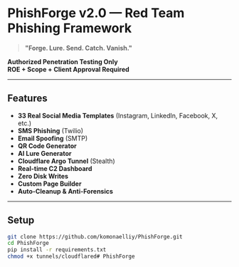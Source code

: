 # PhishForge v2.0 — Red Team Phishing Framework

> **"Forge. Lure. Send. Catch. Vanish."**

**Authorized Penetration Testing Only**  
**ROE + Scope + Client Approval Required**

---

## Features

- **33 Real Social Media Templates** (Instagram, LinkedIn, Facebook, X, etc.)
- **SMS Phishing** (Twilio)
- **Email Spoofing** (SMTP)
- **QR Code Generator**
- **AI Lure Generator**
- **Cloudflare Argo Tunnel** (Stealth)
- **Real-time C2 Dashboard**
- **Zero Disk Writes**
- **Custom Page Builder**
- **Auto-Cleanup & Anti-Forensics**

---

## Setup

```bash
git clone https://github.com/komonaelliy/PhishForge.git
cd PhishForge
pip install -r requirements.txt
chmod +x tunnels/cloudflared#   P h i s h F o r g e  
 